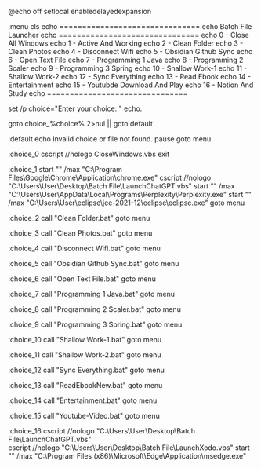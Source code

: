 @echo off
setlocal enabledelayedexpansion

:menu
cls
echo ===============================
echo        Batch File Launcher
echo ===============================
echo 0 - Close All Windows
echo 1 - Active And Working
echo 2 - Clean Folder
echo 3 - Clean Photos
echo 4 - Disconnect Wifi
echo 5 - Obsidian Github Sync
echo 6 - Open Text File
echo 7 - Programming 1 Java
echo 8 - Programming 2 Scaler
echo 9 - Programming 3 Spring
echo 10 - Shallow Work-1
echo 11 - Shallow Work-2
echo 12 - Sync Everything
echo 13 - Read Ebook
echo 14 - Entertainment
echo 15 - Youtubde Download And Play
echo 16 - Notion And Study
echo ===============================

set /p choice="Enter your choice: "
echo.

goto choice_%choice% 2>nul || goto default

:default
echo Invalid choice or file not found.
pause
goto menu

:choice_0
cscript //nologo CloseWindows.vbs
exit


:choice_1
start "" /max "C:\Program Files\Google\Chrome\Application\chrome.exe"
cscript //nologo "C:\Users\User\Desktop\Batch File\LaunchChatGPT.vbs"
start "" /max "C:\Users\User\AppData\Local\Programs\Perplexity\Perplexity.exe"
start "" /max "C:\Users\User\eclipse\jee-2021-12\eclipse\eclipse.exe"
goto menu

:choice_2
call "Clean Folder.bat"
goto menu

:choice_3
call "Clean Photos.bat"
goto menu

:choice_4
call "Disconnect Wifi.bat"
goto menu

:choice_5
call "Obsidian Github Sync.bat"
goto menu

:choice_6
call "Open Text File.bat"
goto menu

:choice_7
call "Programming 1 Java.bat"
goto menu

:choice_8
call "Programming 2 Scaler.bat"
goto menu

:choice_9
call "Programming 3 Spring.bat"
goto menu

:choice_10
call "Shallow Work-1.bat"
goto menu

:choice_11
call "Shallow Work-2.bat"
goto menu

:choice_12
call "Sync Everything.bat"
goto menu

:choice_13
call "ReadEbookNew.bat"
goto menu

:choice_14
call "Entertainment.bat"
goto menu

:choice_15
call "Youtube-Video.bat"
goto menu


:choice_16
cscript //nologo "C:\Users\User\Desktop\Batch File\LaunchChatGPT.vbs"	 
cscript //nologo "C:\Users\User\Desktop\Batch File\LaunchXodo.vbs"
start "" /max "C:\Program Files (x86)\Microsoft\Edge\Application\msedge.exe"


